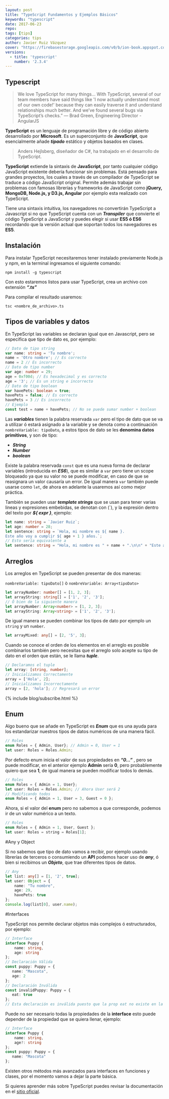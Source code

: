 ```yaml
---
layout: post
title: "TypeScript Fundamentos y Ejemplos Básicos"
keywords: "typescript"
date: 2017-06-23
repo:
tags: [tips]
categories: tips
author: Javier Ruiz Vázquez
cover: "https://firebasestorage.googleapis.com/v0/b/ion-book.appspot.com/o/posts%2F2017-06-22-ionic-native-contacts%2Fionic-native-header.jpg?alt=media&token=0d138d1f-626c-451e-ba0d-39cdba7f44fe"
versions:
  - title: 'typescript'
    number: '2.3.4'
---
```


<amp-img width="1024" height="512" layout="responsive" src="https://cdn-images-1.medium.com/max/800/1*3CiMgJkSbc2drJMduoAzKA.jpeg"></amp-img>

## Typescript

> We love TypeScript for many things… With TypeScript, several of our team members have said things like 'I now actually understand most of our own code!' because they can easily traverse it and understand relationships much better. And we’ve found several bugs via TypeScript’s checks.” — Brad Green, Engineering Director - AngularJS

<!--summary-->
**TypeScript** es un lenguaje de programación libre y de código abierto desarrollado por **Microsoft**. Es un superconjunto de **JavaScript**, que esencialmente añade ***tipado*** estático y objetos basados en clases.

> Anders Hejlsberg, diseñador de C#, ha trabajado en el desarrollo de TypeScript.

**TypeScript** extiende la sintaxis de **JavaScript**, por tanto cualquier código JavaScript existente debería funcionar sin problemas. Está pensado para grandes proyectos, los cuales a través de un compilador de TypeScript se traduce a código JavaScript original. Permite además trabajar sin problemas con famosas librerías y frameworks de JavaScript como **jQuery, MongoDB, Node.js, y D3.js, Angular** por ejemplo esta realizado con TypeScript.

Tiene una sintaxis intuitiva, los navegadores no convertirán TypeScript a Javascript si no que TypeScript cuenta con un ***Transpiler*** que convierte el código TypeScript a JavaScript y puedes elegir si usar **ES5 ó ES6** recordando que la versión actual que soportan todos los navegadores es **ES5**.

## Instalación

Para instalar TypeScript necesitaremos tener instalado previamente Node.js y npm, en la terminal ingresamos el siguiente comando:

````
npm install -g typescript
````

Con esto estaremos listos para usar TypeScript, crea un archivo con extensión ***“.ts”***

Para compilar el resultado usaremos:

````
tsc <nombre_de_archivo>.ts
````

## Tipos de variables y datos

En TypeScript las variables se declaran igual que en Javascript, pero se especifica que tipo de dato es, por ejemplo:

```ts
// Dato de tipo string
var name: string = 'Tu nombre';
name = 'Otro nombre'; // Es correcto
name = 2 // Es incorrecto
// Dato de tipo number
var age: number = 29;
age = 0xf00d; // Es hexadecimal y es correcto
age = '3'; // Es un string e incorrecto
// Dato de tipo boolean
var havePets: boolean = true;
havePets = false; // Es correcto
havePets = 3 // Es incorrecto
// Ejemplo
const test = name + havePets; // No se puede sumar number + boolean
```

Las ***variables*** tienen la palabra reservada `var` pero el tipo de dato que se va a utilizar ó estará asignado a la variable y se denota como a continuación `nombreVariable: tipoDato`, a estos tipos de dato se les **denomina datos primitivos**, y son de tipo:

* ***String***
* ***Number***
* ***boolean***

Existe la palabra reservada `const` que es una nueva forma de declarar variables (introducida en ***ES6***), que es similar a `var` pero tiene un scope bloqueado ya que su valor no se puede modificar, en caso de que se reasignara un valor causaría un error. De igual manera `var` también puede usarse como `let`, de ahora en adelante la usaremos así como mejor práctica.

También se pueden usar ***template strings*** que se usan para tener varias lineas y expresiones embebidas, se denotan con (`), y la expresión dentro del texto por ***${ expr }***, ejemplo:

```ts
let name: string = `Javier Ruiz`;
let age: number = 28;
let sentence: string = `Hola, mi nombre es ${ name }.
Este año voy a cumplir ${ age + 1 } años.`;
// Esto sería equivalente a
let sentence: string = "Hola, mi nombre es " + name + ".\n\n" + "Este año voy a cumplir " + (age + 1) + " años.";
```

## Arreglos

Los arreglos en TypeScript se pueden presentar de dos maneras:

`nombreVariable: tipoDato[]` ò `nombreVariable: Array<tipoDato>`

```ts
let arrayNumber: number[] = [1, 2, 3];
let arrayString: string[] = ['1', '2', '3'];
// Ó bien de la siguiente manera
let arrayNumber: Array<number> = [1, 2, 3];
let arrayString: Array<string> = ['1', '2', '3'];
```

De igual manera se pueden combinar los tipos de dato por ejemplo un `string` y un `number`.

```ts
let arrayMixed: any[] = [2, '5', 3];
```

Cuando se conoce el orden de los elementos en el arreglo es posible combinarlos también pero necesitas que el arreglo solo acepte su tipo de dato en el orden que están, se le llama ***tuple***.

```ts
// Declaramos el tuple
let array: [string, number];
// Inicializamos Correctamente
array = ['Hola', 2];
// Inicializamos Incorrectamente
array = [2, 'hola']; // Regresará un error
```

{% include blog/subscribe.html %}

## Enum

Algo bueno que se añade en TypeScript es ***Enum*** que es una ayuda para los estandarizar nuestros tipos de datos numéricos de una manera fácil.

```ts
// Roles
enum Roles = { Admin, User}; // Admin = 0, User = 1
let user: Roles = Roles.Admin;
```

Por defecto enum inicia el valor de sus propiedades en ***“0…”*** , pero se puede modificar, en el anterior ejemplo **Admin** sería **0**, pero probablemente quiero que sea **1**, de igual manera se pueden modificar todos lo demás.

```ts
// Roles
enum Roles = { Admin = 1, User};
let user: Roles = Roles.Admin; // Ahora User será 2
// Modificando todos
enum Roles = { Admin = 1, User = 3, Guest = 0 };
```

Ahora, si el valor del **enum** pero no sabemos a que corresponde, podemos ir de un valor numérico a un texto.

```ts
// Roles
enum Roles = { Admin = 1, User, Guest };
let user: Roles = string = Roles[1];
```

#Any y Object

Si no sabemos que tipo de dato vamos a recibir, por ejemplo usando librerías de terceros o consumiendo un **API** podemos hacer uso de ***any***, ó bien si recibimos un ***Objeto***, que trae diferentes tipos de datos.

```ts
// Any
let list: any[] = [1, '2', true];
let user: Object = {
    name: "Tu nombre",
    age: 29,
    havePets: true
};
console.log(list[0], user.name);
```

#Interfaces

TypeScript nos permite declarar objetos más complejos ó estructurados, por ejemplo:

```ts
// Interface
interface Puppy {
    name: string,
    age: string
};
// Declaración Válida
const puppy: Puppy = {
   name: "Mascota",
   age: 2
};
// Declaración Inválida
const invalidPuppy: Puppy = {
   eat: true
};
// Esta declaración es inválida puesto que la prop eat no existe en la interface.
```

Puede no ser necesario todas la propiedades de la **interface** esto puede depender de la propiedad que se quiera llenar, ejemplo:

```ts
// Interface
interface Puppy {
    name: string,
    age?: string
};
const puppy: Puppy = {
   name: "Mascota"
};
```

Existen otros métodos más avanzados para interfaces en funciones y clases, por el momento vamos a dejar la parte básica.

Si quieres aprender más sobre TypeScript puedes revisar la documentación en el [sitio oficial](https://www.typescriptlang.org/).
